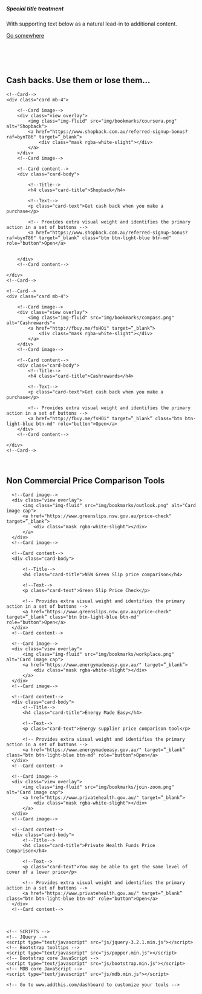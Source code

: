 <div class="row">
  <div class="col-sm-6">
    <div class="card">
      <div class="card-body">
        <h5 class="card-title">Special title treatment</h5>
        <p class="card-text">With supporting text below as a natural lead-in to additional content.</p>
        <a href="#" class="btn btn-primary">Go somewhere</a>
      </div>
    </div>
  </div>
  


<main>
  <div class="container">

<br />
<br />
<br /><br />
<h2>Cash backs. Use them or lose them...</h2>

  <!--Card group-->
<div class="card-deck">

    <!--Card-->
    <div class="card mb-4">

        <!--Card image-->
        <div class="view overlay">
            <img class="img-fluid" src="img/bookmarks/coursera.png" alt="Shopback">
            <a href="https://www.shopback.com.au/referred-signup-bonus?raf=bynT86" target=”_blank”>
                <div class="mask rgba-white-slight"></div>
            </a>
        </div>
        <!--Card image-->

        <!--Card content-->
        <div class="card-body">

            <!--Title-->
            <h4 class="card-title">Shopback</h4>

            <!--Text-->
            <p class="card-text">Get cash back when you make a purchase</p>

            <!-- Provides extra visual weight and identifies the primary action in a set of buttons -->
            <a href="https://www.shopback.com.au/referred-signup-bonus?raf=bynT86" target=”_blank” class="btn btn-light-blue btn-md" role="button">Open</a>


        </div>
        <!--Card content-->

    </div>
    <!--Card-->

    <!--Card-->
    <div class="card mb-4">

        <!--Card image-->
        <div class="view overlay">
            <img class="img-fluid" src="img/bookmarks/compass.png" alt="Cashrewards">
            <a href="http://fbuy.me/fsHOi" target=”_blank”>
                <div class="mask rgba-white-slight"></div>
            </a>
        </div>
        <!--Card image-->

        <!--Card content-->
        <div class="card-body">
            <!--Title-->
            <h4 class="card-title">Cashrewards</h4>

            <!--Text-->
            <p class="card-text">Get cash back when you make a purchase</p>

            <!-- Provides extra visual weight and identifies the primary action in a set of buttons -->
            <a href="http://fbuy.me/fsHOi" target=”_blank” class="btn btn-light-blue btn-md" role="button">Open</a>
        </div>
        <!--Card content-->

    </div>
    <!--Card-->


</div>
<!--Card group-->
<br />
<h2>Non Commercial Price Comparison Tools</h2>

<!--Card group-->
<div class="card-deck">

  <!--Card-->
  <div class="card mb-4">

      <!--Card image-->
      <div class="view overlay">
          <img class="img-fluid" src="img/bookmarks/outlook.png" alt="Card image cap">
          <a href="https://www.greenslips.nsw.gov.au/price-check" target=”_blank”>
              <div class="mask rgba-white-slight"></div>
          </a>
      </div>
      <!--Card image-->

      <!--Card content-->
      <div class="card-body">

          <!--Title-->
          <h4 class="card-title">NSW Green Slip price comparison</h4>

          <!--Text-->
          <p class="card-text">Green Slip Price Check</p>

          <!-- Provides extra visual weight and identifies the primary action in a set of buttons -->
          <a href="https://www.greenslips.nsw.gov.au/price-check" target=”_blank” class="btn btn-light-blue btn-md" role="button">Open</a>
      </div>
      <!--Card content-->

  </div>
  <!--Card-->

  <!--Card-->
  <div class="card mb-4">

      <!--Card image-->
      <div class="view overlay">
          <img class="img-fluid" src="img/bookmarks/workplace.png" alt="Card image cap">
          <a href="https://www.energymadeeasy.gov.au/" target=”_blank”>
              <div class="mask rgba-white-slight"></div>
          </a>
      </div>
      <!--Card image-->

      <!--Card content-->
      <div class="card-body">
          <!--Title-->
          <h4 class="card-title">Energy Made Easy</h4>

          <!--Text-->
          <p class="card-text">Energy supplier price comparison tool</p>

          <!-- Provides extra visual weight and identifies the primary action in a set of buttons -->
          <a href="https://www.energymadeeasy.gov.au/" target=”_blank” class="btn btn-light-blue btn-md" role="button">Open</a>
      </div>
      <!--Card content-->

  </div>
  <!--Card-->

  <!--Card-->
  <div class="card mb-4">

      <!--Card image-->
      <div class="view overlay">
          <img class="img-fluid" src="img/bookmarks/join-zoom.png" alt="Card image cap">
          <a href="https://www.privatehealth.gov.au/" target=”_blank”>
              <div class="mask rgba-white-slight"></div>
          </a>
      </div>
      <!--Card image-->

      <!--Card content-->
      <div class="card-body">
          <!--Title-->
          <h4 class="card-title">Private Health Funds Price Comparison</h4>

          <!--Text-->
          <p class="card-text">You may be able to get the same level of cover of a lower price</p>

          <!-- Provides extra visual weight and identifies the primary action in a set of buttons -->
          <a href="https://www.privatehealth.gov.au/" target=”_blank” class="btn btn-light-blue btn-md" role="button">Open</a>
      </div>
      <!--Card content-->

  </div>
  <!--Card-->

</div>
<!--Card group-->
<br />


</div>
<!--Container-->

</main>
<!--Main-->

    <!-- SCRIPTS -->
    <!-- JQuery -->
    <script type="text/javascript" src="js/jquery-3.2.1.min.js"></script>
    <!-- Bootstrap tooltips -->
    <script type="text/javascript" src="js/popper.min.js"></script>
    <!-- Bootstrap core JavaScript -->
    <script type="text/javascript" src="js/bootstrap.min.js"></script>
    <!-- MDB core JavaScript -->
    <script type="text/javascript" src="js/mdb.min.js"></script>

    <!-- Go to www.addthis.com/dashboard to customize your tools -->
  <script type="text/javascript" src="//s7.addthis.com/js/300/addthis_widget.js#pubid=ra-5aa2caf147584cfe"></script>


</body>

</html>
